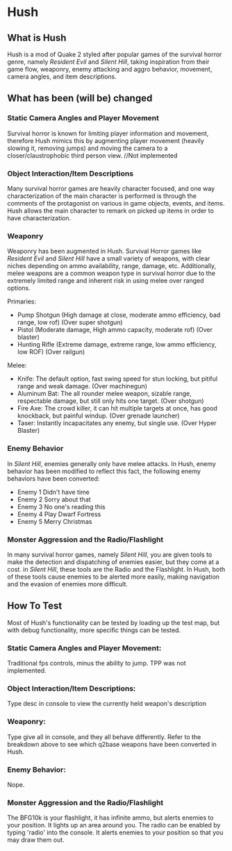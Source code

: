 # Hush

## What is Hush

Hush is a mod of Quake 2 styled after popular games of the survival horror genre, namely *Resident Evil* and *Silent Hill*, taking inspiration from their game flow, weaponry, enemy attacking and aggro behavior, movement, camera angles, and item descriptions.


## What has been (will be) changed

### Static Camera Angles and Player Movement
Survival horror is known for limiting player information and movement, therefore Hush mimics this by augmenting player movement (heavily slowing it, removing jumps)
and moving the camera to a closer/claustrophobic third person view. //Not implemented

### Object Interaction/Item Descriptions
Many survival horror games are heavily character focused, and one way characterization of the main character is performed is through the comments of the protagonist on
various in game objects, events, and items. Hush allows the main character to remark on picked up items in order to have characterization.

### Weaponry
Weaponry has been augmented in Hush. Survival Horror games like *Resident Evil* and *Silent Hill* have a small variety of weapons, with clear niches depending on ammo availability, range, damage, etc. Additionally, melee weapons are a common weapon type in survival horror due to the extremely limited range and inherent risk in using melee over ranged options.

Primaries: 

 - Pump Shotgun (High damage at close, moderate ammo efficiency, bad range, low rof) (Over super shotgun)
 - Pistol (Moderate damage, High ammo capacity, moderate rof) (Over blaster)
 - Hunting Rifle (Extreme damage, extreme range, low ammo efficiency, low ROF) (Over railgun)

Melee: 

 - Knife: The default option, fast swing speed for stun locking, but pitiful range and weak damage. (Over machinegun)
 - Aluminum Bat: The all rounder melee weapon, sizable range, respectable damage, but still only hits one target. (Over shotgun)
 - Fire Axe: The crowd killer, it can hit multiple targets at once, has good knockback, but painful windup. (Over grenade launcher)
 - Taser: Instantly incapacitates any enemy, but single use. (Over Hyper Blaster)


### Enemy Behavior
In *Silent Hill*, enemies generally only have melee attacks. In Hush, enemy behavior has been modified to reflect this fact, the following enemy behaviors have been converted:

- Enemy 1
    Didn't have time
- Enemy 2
    Sorry about that
- Enemy 3
    No one's reading this
- Enemy 4
    Play Dwarf Fortress
- Enemy 5
    Merry Christmas


### Monster Aggression and the Radio/Flashlight
In many survival horror games, namely *Silent Hill*, you are given tools to make the detection and dispatching of enemies easier, but they come at a cost. in *Silent Hill*, these tools are the Radio and the Flashlight. In Hush, both of these tools cause enemies to be alerted more easily, making navigation and the evasion of enemies more difficult.

## How To Test

Most of Hush's functionality can be tested by loading up the test map, but with debug functionality, more specific things can be tested.

### Static Camera Angles and Player Movement:
Traditional fps controls, minus the ability to jump. TPP was not implemented.

### Object Interaction/Item Descriptions:
Type desc in console to view the currently held weapon's description

### Weaponry:
Type give all in console, and they all behave differently. Refer to the breakdown above to see which q2base weapons have been converted in Hush.


### Enemy Behavior:
Nope.

### Monster Aggression and the Radio/Flashlight
The BFG10k is your flashlight, it has infinite ammo, but alerts enemies to your position. It lights up an area around you. The radio
can be enabled by typing 'radio' into the console. It alerts enemies to your position so that you may draw them out.